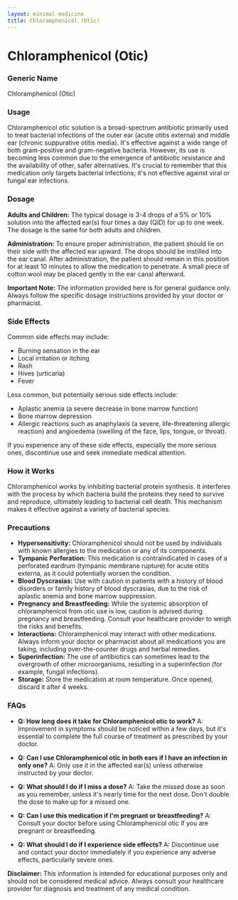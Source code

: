 ```yaml
---
layout: minimal-medicine
title: Chloramphenicol (Otic)
---
```


# Chloramphenicol (Otic)
### Generic Name
Chloramphenicol (Otic)

### Usage

Chloramphenicol otic solution is a broad-spectrum antibiotic primarily used to treat bacterial infections of the outer ear (acute otitis externa) and middle ear (chronic suppurative otitis media).  It's effective against a wide range of both gram-positive and gram-negative bacteria.  However, its use is becoming less common due to the emergence of antibiotic resistance and the availability of other, safer alternatives.  It's crucial to remember that this medication only targets bacterial infections; it's not effective against viral or fungal ear infections.

### Dosage

**Adults and Children:**  The typical dosage is 3-4 drops of a 5% or 10% solution into the affected ear(s) four times a day (QID) for up to one week.  The dosage is the same for both adults and children.

**Administration:**  To ensure proper administration, the patient should lie on their side with the affected ear upward.  The drops should be instilled into the ear canal.  After administration, the patient should remain in this position for at least 10 minutes to allow the medication to penetrate. A small piece of cotton wool may be placed gently in the ear canal afterward.

**Important Note:**  The information provided here is for general guidance only.  Always follow the specific dosage instructions provided by your doctor or pharmacist.


### Side Effects

Common side effects may include:

* Burning sensation in the ear
* Local irritation or itching
* Rash
* Hives (urticaria)
* Fever

Less common, but potentially serious side effects include:

* Aplastic anemia (a severe decrease in bone marrow function)
* Bone marrow depression
* Allergic reactions such as anaphylaxis (a severe, life-threatening allergic reaction) and angioedema (swelling of the face, lips, tongue, or throat).

If you experience any of these side effects, especially the more serious ones, discontinue use and seek immediate medical attention.

### How it Works

Chloramphenicol works by inhibiting bacterial protein synthesis.  It interferes with the process by which bacteria build the proteins they need to survive and reproduce, ultimately leading to bacterial cell death.  This mechanism makes it effective against a variety of bacterial species.

### Precautions

* **Hypersensitivity:** Chloramphenicol should not be used by individuals with known allergies to the medication or any of its components.
* **Tympanic Perforation:** This medication is contraindicated in cases of a perforated eardrum (tympanic membrane rupture) for acute otitis externa, as it could potentially worsen the condition.
* **Blood Dyscrasias:** Use with caution in patients with a history of blood disorders or family history of blood dyscrasias, due to the risk of aplastic anemia and bone marrow suppression.
* **Pregnancy and Breastfeeding:** While the systemic absorption of chloramphenicol from otic use is low, caution is advised during pregnancy and breastfeeding.  Consult your healthcare provider to weigh the risks and benefits.
* **Interactions:** Chloramphenicol may interact with other medications.  Always inform your doctor or pharmacist about all medications you are taking, including over-the-counter drugs and herbal remedies.
* **Superinfection:**  The use of antibiotics can sometimes lead to the overgrowth of other microorganisms, resulting in a superinfection (for example, fungal infections).
* **Storage:**  Store the medication at room temperature. Once opened, discard it after 4 weeks.


### FAQs

* **Q: How long does it take for Chloramphenicol otic to work?**  A: Improvement in symptoms should be noticed within a few days, but it's essential to complete the full course of treatment as prescribed by your doctor.

* **Q: Can I use Chloramphenicol otic in both ears if I have an infection in only one?** A: Only use it in the affected ear(s) unless otherwise instructed by your doctor.

* **Q: What should I do if I miss a dose?** A: Take the missed dose as soon as you remember, unless it's nearly time for the next dose. Don't double the dose to make up for a missed one.

* **Q: Can I use this medication if I'm pregnant or breastfeeding?** A: Consult your doctor before using Chloramphenicol otic if you are pregnant or breastfeeding.

* **Q: What should I do if I experience side effects?** A: Discontinue use and contact your doctor immediately if you experience any adverse effects, particularly severe ones.


**Disclaimer:** This information is intended for educational purposes only and should not be considered medical advice.  Always consult your healthcare provider for diagnosis and treatment of any medical condition.
